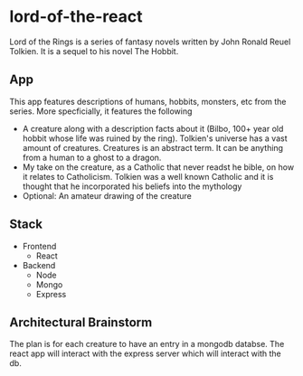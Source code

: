 # lord-of-the-react
Lord of the Rings is a series of fantasy novels written by John Ronald Reuel Tolkien. It is a sequel to his novel The Hobbit.

## App
This app features descriptions of humans, hobbits, monsters, etc from the series. More specficially, it features the following
- A creature along with a description facts about it (Bilbo, 100+ year old hobbit whose life was ruined by the ring). Tolkien's universe has a vast amount of creatures. Creatures is an abstract term. It can be anything from a human to a ghost to a dragon.
- My take on the creature, as a Catholic that never readst he bible, on how it relates to Catholicism. Tolkien was a well known Catholic and it is thought that he incorporated his beliefs into the mythology
- Optional: An amateur drawing of the creature

## Stack
- Frontend
  - React
- Backend
  - Node
  - Mongo
  - Express

## Architectural Brainstorm
The plan is for each creature to have an entry in a mongodb databse. The react app will interact with the express server which will interact with the db. 

